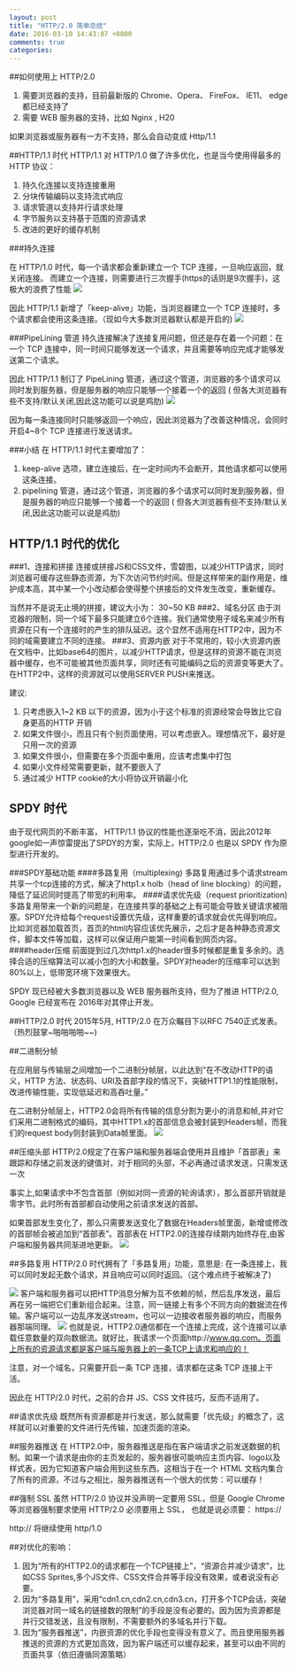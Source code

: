 ```yaml
---
layout: post
title: "HTTP/2.0 简单总结"
date: 2016-03-10 14:43:07 +0800
comments: true
categories: 
---
```


##如何使用上 HTTP/2.0

1. 需要浏览器的支持，目前最新版的 Chrome、Opera、 FireFox、 IE11、 edge 都已经支持了
1. 需要 WEB 服务器的支持，比如 Nginx , H20

如果浏览器或服务器有一方不支持，那么会自动变成 Http/1.1


##HTTP/1.1 时代
HTTP/1.1 对 HTTP/1.0 做了许多优化，也是当今使用得最多的 HTTP 协议：

1. 持久化连接以支持连接重用
2. 分块传输编码以支持流式响应
3. 请求管道以支持并行请求处理
4. 字节服务以支持基于范围的资源请求
5. 改进的更好的缓存机制

###持久连接

在 HTTP/1.0 时代，每一个请求都会重新建立一个 TCP 连接，一旦响应返回，就关闭连接。
而建立一个连接，则需要进行三次握手(https的话则是9次握手)，这极大的浪费了性能
![](http://7jpo3s.com1.z0.glb.clouddn.com/http-1.png)

因此 HTTP/1.1 新增了「keep-alive」功能，当浏览器建立一个 TCP 连接时，多个请求都会使用这条连接。（现如今大多数浏览器默认都是开启的)
![](http://7jpo3s.com1.z0.glb.clouddn.com/http-2.png)


###PipeLining 管道
持久连接解决了连接复用问题，但还是存在着一个问题：在一个 TCP 连接中，同一时间只能够发送一个请求，并且需要等响应完成才能够发送第二个请求。

因此 HTTP/1.1 制订了 PipeLining 管道，通过这个管道，浏览器的多个请求可以同时发到服务器，但是服务器的响应只能够一个接着一个的返回 ( 但各大浏览器有些不支持/默认关闭,因此这功能可以说是鸡肋)
![](http://7jpo3s.com1.z0.glb.clouddn.com/http-3.png)

因为每一条连接同时只能够返回一个响应，因此浏览器为了改善这种情况，会同时开启4~8个 TCP 连接进行发送请求。

###小结
在 HTTP/1.1 时代主要增加了：

1. keep-alive 选项，建立连接后，在一定时间内不会断开，其他请求都可以使用这条连接。
2. pipelining 管道，通过这个管道，浏览器的多个请求可以同时发到服务器，但是服务器的响应只能够一个接着一个的返回 ( 但各大浏览器有些不支持/默认关闭,因此这功能可以说是鸡肋)


## HTTP/1.1 时代的优化

###1、连接和拼接
连接或拼接JS和CSS文件，雪碧图，以减少HTTP请求，同时浏览器可缓存这些静态资源，为下次访问节约时间。但是这样带来的副作用是，维护成本高，其中某一个小改动都会使得整个拼接后的文件发生改变，重新缓存。

当然并不是说无止境的拼接，建议大小为： 30~50 KB
###2、域名分区
由于浏览器的限制，同一个域下最多只能建立6个连接。我们通常使用子域名来减少所有资源在只有一个连接时的产生的排队延迟。这个显然不适用在HTTP2中，因为不同的域需要建立不同的连接。
###3、资源内嵌
对于不常用的，较小大资源内嵌在文档中，比如base64的图片，以减少HTTP请求，但是这样的资源不能在浏览器中缓存，也不可能被其他页面共享，同时还有可能编码之后的资源变等更大了。在HTTP2中，这样的资源就可以使用SERVER PUSH来推送。

建议:

1. 只考虑嵌入1~2 KB 以下的资源，因为小于这个标准的资源经常会导致比它自身更高的HTTP 开销
2. 如果文件很小，而且只有个别页面使用，可以考虑嵌入。理想情况下，最好是只用一次的资源
3. 如果文件很小，但需要在多个页面中重用，应该考虑集中打包
4. 如果小文件经常需要更新，就不要嵌入了
5. 通过减少 HTTP cookie的大小将协议开销最小化

## SPDY 时代
由于现代网页的不断丰富， HTTP/1.1 协议的性能也逐渐吃不消，因此2012年google如一声惊雷提出了SPDY的方案，实际上，HTTP/2.0 也是以 SPDY 作为原型进行开发的。

###SPDY基础功能
####多路复用（multiplexing)
多路复用通过多个请求stream共享一个tcp连接的方式，解决了http1.x holb（head of line blocking）的问题，降低了延迟同时提高了带宽的利用率。
####请求优先级（request prioritization)
多路复用带来一个新的问题是，在连接共享的基础之上有可能会导致关键请求被阻塞。SPDY允许给每个request设置优先级，这样重要的请求就会优先得到响应。比如浏览器加载首页，首页的html内容应该优先展示，之后才是各种静态资源文件，脚本文件等加载，这样可以保证用户能第一时间看到网页内容。
####header压缩
前面提到过几次http1.x的header很多时候都是重复多余的。选择合适的压缩算法可以减小包的大小和数量。SPDY对header的压缩率可以达到80%以上，低带宽环境下效果很大。

SPDY 现已经被大多数浏览器以及 WEB 服务器所支持，但为了推进 HTTP/2.0, Google 已经宣布在 2016年对其停止开发。

##HTTP/2.0 时代
2015年5月, HTTP/2.0 在万众瞩目下以RFC 7540正式发表。（热烈鼓掌~啪啪啪啪~~)


##二进制分帧

在应用层与传输层之间增加一个二进制分帧层，以此达到“在不改动HTTP的语义，HTTP 方法、状态码、URI及首部字段的情况下，突破HTTP1.1的性能限制，改进传输性能，实现低延迟和高吞吐量。”

在二进制分帧层上，HTTP2.0会将所有传输的信息分割为更小的消息和帧,并对它们采用二进制格式的编码，其中HTTP1.x的首部信息会被封装到Headers帧，而我们的request body则封装到Data帧里面。
![](http://7jpo3s.com1.z0.glb.clouddn.com/http-4.png)

##压缩头部
HTTP/2.0规定了在客户端和服务器端会使用并且维护「首部表」来跟踪和存储之前发送的键值对，对于相同的头部，不必再通过请求发送，只需发送一次

事实上,如果请求中不包含首部（例如对同一资源的轮询请求），那么首部开销就是零字节。此时所有首部都自动使用之前请求发送的首部。

如果首部发生变化了，那么只需要发送变化了数据在Headers帧里面，新增或修改的首部帧会被追加到“首部表”。首部表在 HTTP2.0的连接存续期内始终存在,由客户端和服务器共同渐进地更新。
![](http://7jpo3s.com1.z0.glb.clouddn.com/http-5.png)

##多路复用
HTTP/2.0 时代拥有了「多路复用」功能，意思是: 在一条连接上，我可以同时发起无数个请求，并且响应可以同时返回。（这个难点终于被解决了)

![](http://7jpo3s.com1.z0.glb.clouddn.com/http-6.png)
客户端和服务器可以把HTTP消息分解为互不依赖的帧，然后乱序发送，最后再在另一端把它们重新组合起来。注意，同一链接上有多个不同方向的数据流在传输。客户端可以一边乱序发送stream，也可以一边接收者服务器的响应，而服务器那端同理。
![](http://7jpo3s.com1.z0.glb.clouddn.com/http-7.png)
也就是说，HTTP2.0通信都在一个连接上完成，这个连接可以承载任意数量的双向数据流。就好比，我请求一个页面http://www.qq.com。页面上所有的资源请求都是客户端与服务器上的一条TCP上请求和响应的！

注意，对一个域名，只需要开启一条 TCP 连接，请求都在这条 TCP 连接上干活。

因此在 HTTP/2.0 时代，之前的合并 JS、CSS 文件技巧，反而不适用了。

##请求优先级
既然所有资源都是并行发送，那么就需要「优先级」的概念了，这样就可以对重要的文件进行先传输，加速页面的渲染。

##服务器推送
在 HTTP2.0中，服务器推送是指在客户端请求之前发送数据的机制。如果一个请求是由你的主页发起的，服务器很可能响应主页内容、logo以及样式表，因为它知道客户端会用到这些东西。这相当于在一个 HTML 文档内集合了所有的资源，不过与之相比，服务器推送有一个很大的优势：可以缓存！

##强制 SSL
虽然 HTTP/2.0 协议并没声明一定要用 SSL，但是 Google Chrome 等浏览器强制要求使用 HTTP/2.0 必须要用上 SSL， 也就是说必须要： https://

http:// 将继续使用 http/1.0

##对优化的影响：

1. 因为“所有的HTTP2.0的请求都在一个TCP链接上”，“资源合并减少请求”，比如CSS Sprites,多个JS文件、CSS文件合并等手段没有效果，或者说没有必要。
2. 因为“多路复用”，采用“cdn1.cn,cdn2.cn,cdn3.cn，打开多个TCP会话，突破浏览器对同一域名的链接数的限制”的手段是没有必要的。因为因为资源都是并行交错发送，且没有限制，不需要额外的多域名并行下载。
3. 因为“服务器推送”，内嵌资源的优化手段也变得没有意义了。而且使用服务器推送的资源的方式更加高效，因为客户端还可以缓存起来，甚至可以由不同的页面共享（依旧遵循同源策略）